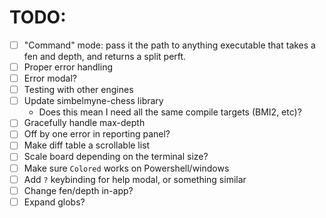 # TODO:
- [ ] "Command" mode: pass it the path to anything executable that takes a fen and
      depth, and returns a split perft.
- [ ] Proper error handling
- [ ] Error modal?
- [ ] Testing with other engines
- [ ] Update simbelmyne-chess library
  - Does this mean I need all the same compile targets (BMI2, etc)?
- [ ] Gracefully handle max-depth
- [ ] Off by one error in reporting panel?
- [ ] Make diff table a scrollable list
- [ ] Scale board depending on the terminal size?
- [ ] Make sure `Colored` works on Powershell/windows
- [ ] Add `?` keybinding for help modal, or something similar
- [ ] Change fen/depth in-app?
- [ ] Expand globs?

